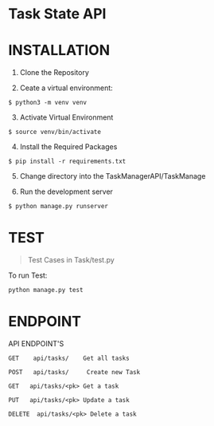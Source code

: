 # Task State API


#  INSTALLATION

1. Clone the Repository

2. Ceate a virtual environment:

```
$ python3 -m venv venv
```

3. Activate Virtual Environment
```
$ source venv/bin/activate
```

4. Install the Required Packages

```
$ pip install -r requirements.txt
```

5. Change directory into the TaskManagerAPI/TaskManage

6. Run the development server

```
$ python manage.py runserver
```

# TEST 

> Test Cases in Task/test.py

To run Test:

```
python manage.py test
```

# ENDPOINT

API ENDPOINT'S


`GET    api/tasks/    Get all tasks`

`POST   api/tasks/     Create new Task`

`GET   api/tasks/<pk> Get a task`

`PUT   api/tasks/<pk> Update a task`

`DELETE  api/tasks/<pk> Delete a task`

